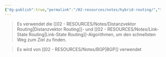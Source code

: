 ```yaml
---
{"dg-publish":true,"permalink":"/02-resources/notes/hybrid-routing/","tags":["informatik/netzwerk/protokoll"],"noteIcon":"","updated":"2025-09-10T16:35:19.878+02:00"}
---
```


>Es verwendet die [[02 - RESOURCES/Notes/Distanzvektor Routing\|Distanzvektor Routing]]- und [[02 - RESOURCES/Notes/Link-State Routing\|Link-State Routing]]-Algorithmen, um den schnellsten Weg zum Ziel zu finden.

>Es wird von [[02 - RESOURCES/Notes/BGP\|BGP]] verwendet 